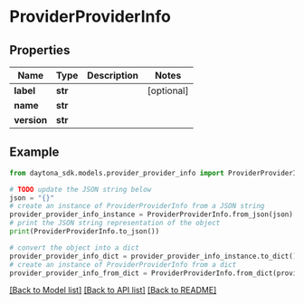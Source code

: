 # ProviderProviderInfo


## Properties

Name | Type | Description | Notes
------------ | ------------- | ------------- | -------------
**label** | **str** |  | [optional] 
**name** | **str** |  | 
**version** | **str** |  | 

## Example

```python
from daytona_sdk.models.provider_provider_info import ProviderProviderInfo

# TODO update the JSON string below
json = "{}"
# create an instance of ProviderProviderInfo from a JSON string
provider_provider_info_instance = ProviderProviderInfo.from_json(json)
# print the JSON string representation of the object
print(ProviderProviderInfo.to_json())

# convert the object into a dict
provider_provider_info_dict = provider_provider_info_instance.to_dict()
# create an instance of ProviderProviderInfo from a dict
provider_provider_info_from_dict = ProviderProviderInfo.from_dict(provider_provider_info_dict)
```
[[Back to Model list]](../README.md#documentation-for-models) [[Back to API list]](../README.md#documentation-for-api-endpoints) [[Back to README]](../README.md)


